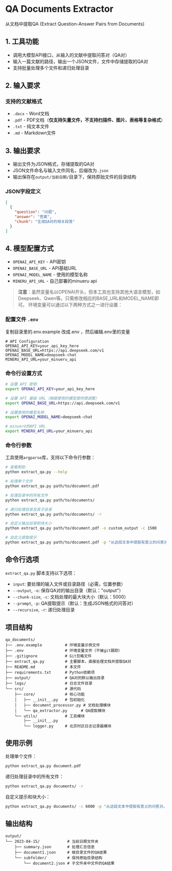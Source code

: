 # QA Documents Extractor

从文档中提取QA (Extract Question-Answer Pairs from Documents)

## 1. 工具功能

- 调用大模型API接口，从输入的文献中提取问答对（QA对）
- 输入一篇文献的路径，输出一个JSON文件，文件中存储提取的QA对
- 支持批量处理多个文件和递归处理目录

## 2. 输入要求

### 支持的文献格式
- `.docx` - Word文档
- `.pdf` - PDF文档（**仅支持矢量文件，不支持扫描件、图片、表格等复杂格式**）
- `.txt` - 纯文本文件
- `.md` - Markdown文件

## 3. 输出要求

- 输出文件为JSON格式，存储提取的QA对
- JSON文件命名与输入文件同名，后缀改为`.json`
- 输出保存在`output/当前日期/`目录下，保持原始文件的目录结构

### JSON字段定义
```json
[
  {
    "question": "问题",
    "answer": "答案",
    "chunk": "生成QA对的相关段落"
  }
]
```

## 4. 模型配置方式

- `OPENAI_API_KEY` - API密钥
- `OPENAI_BASE_URL` - API基础URL
- `OPENAI_MODEL_NAME` - 使用的模型名称
- `MINERU_API_URL` - 自己部署的minueru api

> **注意**：虽然变量名以OPENAI开头，但本工具也支持其他大语言模型，如Deepseek、Qwen等。只需修改相应的BASE_URL和MODEL_NAME即可。
环境变量可以通过以下两种方式之一进行设置：

### 配置文件 `.env`
复制目录里的.env.example 改成.env ，然后编辑.env里的变量
```
# API Configuration
OPENAI_API_KEY=your_api_key_here
OPENAI_BASE_URL=https://api.deepseek.com/v1
OPENAI_MODEL_NAME=deepseek-chat
MINERU_API_URL=your_minueru_api
```

### 命令行设置方式

```bash
# 设置 API 密钥
export OPENAI_API_KEY=your_api_key_here

# 设置 API 基础 URL（根据使用的模型提供商调整）
export OPENAI_BASE_URL=https://api.deepseek.com/v1

# 设置使用的模型名称
export OPENAI_MODEL_NAME=deepseek-chat

# minuerU的API URL
export MINERU_API_URL=your_minueru_api
```

### 命令行参数

工具使用`argparse`库，支持以下命令行参数：

```bash
# 查看帮助
python extract_qa.py --help

# 处理单个文件
python extract_qa.py path/to/document.pdf

# 处理目录中的所有文件
python extract_qa.py path/to/documents/

# 递归处理目录及其子目录
python extract_qa.py path/to/documents/ -r

# 自定义输出目录和块大小
python extract_qa.py path/to/document.pdf -o custom_output -c 1500

# 自定义提取提示
python extract_qa.py path/to/document.pdf -p "从这段文本中提取有意义的问答对。包括事实信息和关键概念。格式化输出为包含'question','answer'字段的JSON数组。如果没有合适的内容，请返回空数组。"
```

## 命令行选项

`extract_qa.py` 脚本支持以下选项：

- `input`: 要处理的输入文件或目录路径（必需，位置参数）
- `--output`, `-o`: 保存QA对的输出目录（默认："output"）
- `--chunk-size`, `-c`: 文档处理的最大块大小（默认：5000）
- `--prompt`, `-p`: QA提取提示（默认：生成JSON格式的问答对）
- `--recursive`, `-r`: 递归处理目录

## 项目结构

```
qa_documents/
├── .env.example          # 环境变量示例文件
├── .env                  # 环境变量文件（不被git跟踪）
├── .gitignore            # Git忽略文件
├── extract_qa.py         # 主要脚本，直接处理文档并提取QA对
├── README.md             # 本文件
├── requirements.txt      # Python依赖项
├── output/               # QA对的默认输出目录
├── logs/                 # 日志文件目录
└── src/                  # 源代码
    ├── core/             # 核心功能
    │   ├── __init__.py   # 包初始化
    │   ├── document_processor.py # 文档处理模块
    │   └── qa_extractor.py      # QA提取模块
    └── utils/            # 工具模块
        ├── __init__.py
        └── logger.py     # 北京时区日志记录器模块
```

## 使用示例

处理单个文件：
```bash
python extract_qa.py document.pdf
```

递归处理目录中的所有文件：
```bash
python extract_qa.py documents/ -r
```

自定义提示和块大小：
```bash
python extract_qa.py documents/ -c 6000 -p "从这段文本中提取有意义的问答对。包括事实信息和关键概念。格式化输出为包含'question','answer'字段的JSON数组。如果没有合适的内容，请返回空数组。"
```

## 输出结构

```
output/
└── 2023-04-15/            # 当前日期文件夹
    ├── summary.json       # 处理汇总信息
    ├── document1.json     # 根目录文件的QA结果
    └── subfolder/         # 保持原始目录结构
        └── document2.json # 子文件夹中文件的QA结果
```